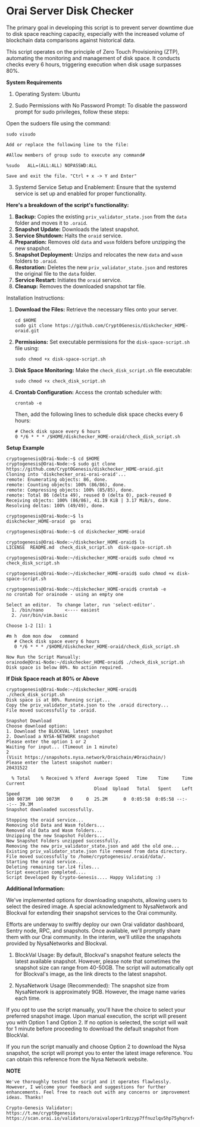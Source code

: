 # Orai Server Disk Checker

The primary goal in developing this script is to prevent server downtime due to disk space reaching capacity, especially with the increased volume of blockchain data comparisons against historical data.

This script operates on the principle of Zero Touch Provisioning (ZTP), automating the monitoring and management of disk space. It conducts checks every 6 hours, triggering execution when disk usage surpasses 80%.

**System Requirements**

1) Operating System: Ubuntu

2) Sudo Permissions with No Password Prompt:
To disable the password prompt for sudo privileges, follow these steps:

Open the sudoers file using the command: 
```
sudo visudo

Add or replace the following line to the file:

#Allow members of group sudo to execute any command#

%sudo   ALL=(ALL:ALL) NOPASSWD:ALL

Save and exit the file. "Ctrl + x -> Y and Enter"
```
3) Systemd Service Setup and Enablement:
Ensure that the systemd service is set up and enabled for proper functionality.


**Here's a breakdown of the script's functionality:**

1. **Backup:** Copies the existing `priv_validator_state.json` from the `data` folder and moves it to `.oraid`.
2. **Snapshot Update:** Downloads the latest snapshot.
3. **Service Shutdown:** Halts the `oraid` service.
4. **Preparation:** Removes old `data` and `wasm` folders before unzipping the new snapshot.
5. **Snapshot Deployment:** Unzips and relocates the new `data` and `wasm` folders to `.oraid`.
6. **Restoration:** Deletes the new `priv_validator_state.json` and restores the original file to the `data` folder.
7. **Service Restart:** Initiates the `oraid` service.
8. **Cleanup:** Removes the downloaded snapshot tar file.

Installation Instructions:

1. **Download the Files:** Retrieve the necessary files onto your server.
   ```
   cd $HOME
   sudo git clone https://github.com/Crypt0Genesis/diskchecker_HOME-oraid.git
   ```

3. **Permissions:** Set executable permissions for the `disk-space-script.sh` file using:
   ```
   sudo chmod +x disk-space-script.sh
   ```

4. **Disk Space Monitoring:** Make the `check_disk_script.sh` file executable:
   ```
   sudo chmod +x check_disk_script.sh
   ```

5. **Crontab Configuration:** Access the crontab scheduler with:
   ```
   crontab -e
   ```
   Then, add the following lines to schedule disk space checks every 6 hours:
   ```
   # Check disk space every 6 hours
   0 */6 * * * /$HOME/diskchecker_HOME-oraid/check_disk_script.sh
   ```

**Setup Example**

```
cryptogenesis@Orai-Node:~$ cd $HOME
cryptogenesis@Orai-Node:~$ sudo git clone https://github.com/Crypt0Genesis/diskchecker_HOME-oraid.git
Cloning into 'diskchecker_orai-orai-oraid'...
remote: Enumerating objects: 86, done.
remote: Counting objects: 100% (86/86), done.
remote: Compressing objects: 100% (85/85), done.
remote: Total 86 (delta 49), reused 0 (delta 0), pack-reused 0
Receiving objects: 100% (86/86), 41.19 KiB | 3.17 MiB/s, done.
Resolving deltas: 100% (49/49), done.

cryptogenesis@Orai-Node:~$ ls
diskchecker_HOME-oraid  go  orai 

cryptogenesis@Orai-Node:~$ cd diskchecker_HOME-oraid

cryptogenesis@Orai-Node:~/diskchecker_HOME-oraid$ ls
LICENSE  README.md  check_disk_script.sh  disk-space-script.sh

cryptogenesis@Orai-Node:~/diskchecker_HOME-oraid$ sudo chmod +x check_disk_script.sh

cryptogenesis@Orai-Node:~/diskchecker_HOME-oraid$ sudo chmod +x disk-space-script.sh

cryptogenesis@Orai-Node:~/diskchecker_HOME-oraid$ crontab -e
no crontab for orainode - using an empty one

Select an editor.  To change later, run 'select-editor'.
  1. /bin/nano        <---- easiest
  2. /usr/bin/vim.basic

Choose 1-2 [1]: 1

#m h  dom mon dow   command
   # Check disk space every 6 hours
   0 */6 * * * /$HOME/diskchecker_HOME-oraid/check_disk_script.sh

Now Run the Script Manually:
orainode@Orai-Node:~/diskchecker_HOME-oraid$ ./check_disk_script.sh
Disk space is below 80%. No action required.
```

**If Disk Space reach at 80% or Above**
```
cryptogenesis@Orai-Node:~/diskchecker_HOME-oraid$ ./check_disk_script.sh
Disk space is at 80%. Running script...
Copy the priv_validator_state.json to the .oraid directory...
File moved successfully to .oraid.

Snapshot Download
Choose download option:
1. Download the BLOCKVAL latest snapshot
2. Download a NYSA-NETWORK snapshot 
Please enter the option 1 or 2
Waiting for input... (Timeout in 1 minute)
2
(Visit https://snapshots.nysa.network/Oraichain/#Oraichain/)
Please enter the latest snapshot number:
20431522

  % Total    % Received % Xferd  Average Speed   Time    Time     Time  Current
                                 Dload  Upload   Total   Spent    Left  Speed
100 9073M  100 9073M    0     0  25.2M      0  0:05:58  0:05:58 --:--:-- 39.3M
Snapshot downloaded successfully.

Stopping the oraid service...
Removing old Data and Wasm folders...
Removed old Data and Wasm folders...
Unzipping the new Snapshot Folders...
New Snapshot Folders unzipped successfully.
Removing the new priv_validator_state.json and add the old one...
Existing priv_validator_state.json file removed from data directory.
File moved successfully to /home/cryptogenesis/.oraid/data/.
Starting the oraid service...
Deleting remaining tar.lz4 files...
Script execution completed....
Script Developed By Crypto-Genesis.... Happy Validating :)
```


**Additional Information:**

We've implemented options for downloading snapshots, allowing users to select the desired image. A special acknowledgment to NysaNetwork and Blockval for extending their snapshot services to the Orai community.

Efforts are underway to swiftly deploy our own Orai validator dashboard, Sentry node, RPC, and snapshots. Once available, we'll promptly share them with our Orai community. In the interim, we'll utilize the snapshots provided by NysaNetworks and Blockval.

1. BlockVal Usage:
   By default, Blockval's snapshot feature selects the latest available snapshot. However, please note that sometimes the snapshot size can range from 40-50GB.
   The script will automatically opt for Blockval's image, as the link directs to the latest snapshot. 

2. NysaNetwork Usage (Recommended):
   The snapshot size from NysaNetwork is approximately 9GB. However, the image name varies each time.
 

If you opt to use the script manually, you'll have the choice to select your preferred snapshot image. Upon manual execution, the script will present you with Option 1 and Option 2. If no option is selected, the script will wait for 1 minute before proceeding to download the default snapshot from BlockVal.

If you run the script manually and choose Option 2 to download the Nysa snapshot, the script will prompt you to enter the latest image reference. You can obtain this reference from the Nysa Network website.


**NOTE**
```
We've thoroughly tested the script and it operates flawlessly. However, I welcome your feedback and suggestions for further enhancements. Feel free to reach out with any concerns or improvement ideas. Thanks!

Crypto-Genesis Validator:
https://t.me/crypt0genesis
https://scan.orai.io/validators/oraivaloper1r8zzyp7ffnuzlqv5hp75yhqrxf4g9fad532p7h
